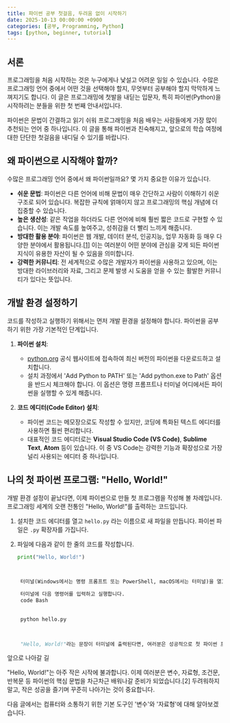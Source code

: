```yaml
---
title: 파이썬 공부 첫걸음, 두려움 없이 시작하기
date: 2025-10-13 00:00:00 +0900
categories: [공부, Programming, Python]
tags: [python, beginner, tutorial]
---
```


## 서론

프로그래밍을 처음 시작하는 것은 누구에게나 낯설고 어려운 일일 수 있습니다. 수많은 프로그래밍 언어 중에서 어떤 것을 선택해야 할지, 무엇부터 공부해야 할지 막막하게 느껴지기도 합니다. 이 글은 프로그래밍에 첫발을 내딛는 입문자, 특히 파이썬(Python)을 시작하려는 분들을 위한 첫 번째 안내서입니다.

파이썬은 문법이 간결하고 읽기 쉬워 프로그래밍을 처음 배우는 사람들에게 가장 많이 추천되는 언어 중 하나입니다. 이 글을 통해 파이썬과 친숙해지고, 앞으로의 학습 여정에 대한 단단한 첫걸음을 내디딜 수 있기를 바랍니다.

## 왜 파이썬으로 시작해야 할까?

수많은 프로그래밍 언어 중에서 왜 파이썬일까요? 몇 가지 중요한 이유가 있습니다.

- **쉬운 문법**: 파이썬은 다른 언어에 비해 문법이 매우 간단하고 사람이 이해하기 쉬운 구조로 되어 있습니다. 복잡한 규칙에 얽매이지 않고 프로그래밍의 핵심 개념에 더 집중할 수 있습니다.
- **높은 생산성**: 같은 작업을 하더라도 다른 언어에 비해 훨씬 짧은 코드로 구현할 수 있습니다. 이는 개발 속도를 높여주고, 성취감을 더 빨리 느끼게 해줍니다.
- **방대한 활용 분야**: 파이썬은 웹 개발, 데이터 분석, 인공지능, 업무 자동화 등 매우 다양한 분야에서 활용됩니다.[[1](https://www.google.com/url?sa=E&q=https%3A%2F%2Fvertexaisearch.cloud.google.com%2Fgrounding-api-redirect%2FAUZIYQHtgNr11g8flxtajvy-mhvrCp4OltrjKpoVWldfM0DqjMAXO4FJqppcn85WFMCNEfu6aw0vH3h9gNkkhpicc4eltujsloI538X0MYF6HVTB_Sl8Yj4RAoSXAJdkVrhaMGo%3D)] 이는 여러분이 어떤 분야에 관심을 갖게 되든 파이썬 지식이 유용한 자산이 될 수 있음을 의미합니다.
- **강력한 커뮤니티**: 전 세계적으로 수많은 개발자가 파이썬을 사용하고 있으며, 이는 방대한 라이브러리와 자료, 그리고 문제 발생 시 도움을 얻을 수 있는 활발한 커뮤니티가 있다는 뜻입니다.

## 개발 환경 설정하기

코드를 작성하고 실행하기 위해서는 먼저 개발 환경을 설정해야 합니다. 파이썬을 공부하기 위한 가장 기본적인 단계입니다.

1. **파이썬 설치**:
   - [python.org](https://www.python.org/) 공식 웹사이트에 접속하여 최신 버전의 파이썬을 다운로드하고 설치합니다.
   - 설치 과정에서 'Add Python to PATH' 또는 'Add python.exe to Path' 옵션을 반드시 체크해야 합니다. 이 옵션은 명령 프롬프트나 터미널 어디에서든 파이썬을 실행할 수 있게 해줍니다.

2. **코드 에디터(Code Editor) 설치**:
   - 파이썬 코드는 메모장으로도 작성할 수 있지만, 코딩에 특화된 텍스트 에디터를 사용하면 훨씬 편리합니다.
   - 대표적인 코드 에디터로는 **Visual Studio Code (VS Code)**, **Sublime Text**, **Atom** 등이 있습니다. 이 중 VS Code는 강력한 기능과 확장성으로 가장 널리 사용되는 에디터 중 하나입니다.

## 나의 첫 파이썬 프로그램: "Hello, World!"

개발 환경 설정이 끝났다면, 이제 파이썬으로 만들 첫 프로그램을 작성해 볼 차례입니다. 프로그래밍 세계의 오랜 전통인 "Hello, World!"를 출력하는 코드입니다.

1. 설치한 코드 에디터를 열고 `hello.py` 라는 이름으로 새 파일을 만듭니다. 파이썬 파일은 `.py` 확장자를 가집니다.

2. 파일에 다음과 같이 한 줄의 코드를 작성합니다.

   ```python
   print("Hello, World!")

  

    터미널(Windows에서는 명령 프롬프트 또는 PowerShell, macOS에서는 터미널)을 열고, hello.py 파일이 저장된 폴더로 이동합니다.

    터미널에 다음 명령어를 입력하고 실행합니다.
    code Bash

        
    python hello.py

      

    "Hello, World!"라는 문장이 터미널에 출력된다면, 여러분은 성공적으로 첫 파이썬 프로그램을 실행한 것입니다.

앞으로 나아갈 길

"Hello, World!"는 아주 작은 시작에 불과합니다. 이제 여러분은 변수, 자료형, 조건문, 반복문 등 파이썬의 핵심 문법을 차근차근 배워나갈 준비가 되었습니다.[2] 두려워하지 말고, 작은 성공을 즐기며 꾸준히 나아가는 것이 중요합니다.

다음 글에서는 컴퓨터와 소통하기 위한 기본 도구인 '변수'와 '자료형'에 대해 알아보겠습니다.